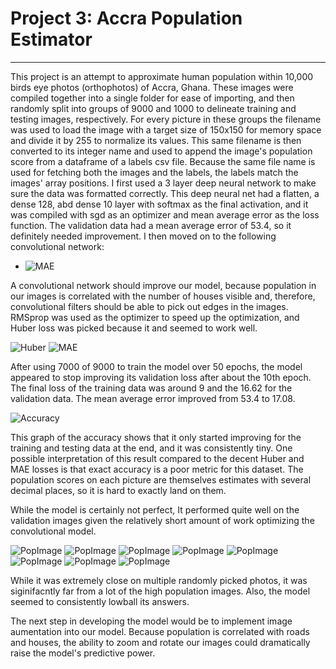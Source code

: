 # Project 3: Accra Population Estimator
---

  This project is an attempt to approximate human population within 10,000 birds eye photos (orthophotos) of Accra, Ghana. These images were compiled together into a single folder for ease of importing, and then randomly split into groups of 9000 and 1000 to delineate training and testing images, respectively. For every picture in these groups the filename was used to load the image with a target size of 150x150 for memory space and divide it by 255 to normalize its values. This same filename is then converted to its integer name and used to append the image's population score from a dataframe of a labels csv file. Because the same file name is used for fetching both the images and the labels, the labels match the images' array positions. I first used a 3 layer deep neural network to make sure the data was formatted correctly. This deep neural net had a flatten, a dense 128, abd dense 10 layer with softmax as the final activation, and it was compiled with sgd as an optimizer and mean average error as the loss function. The validation data had a mean average error of 53.4, so it definitely needed improvement. I then moved on to the following convolutional network:

 + ![MAE](/DATA310_Images/25_00.JPG)

  A convolutional network should improve our model, because population in our images is correlated with the number of houses visible and, therefore, convolutional filters should be able to pick out edges in the images. RMSprop was used as the optimizer to speed up the optimization, and Huber loss was picked because it and seemed to work well.

![Huber](/DATA310_Images/25_7.png)
![MAE](/DATA310_Images/25_9.png)

After using 7000 of 9000 to train the model over 50 epochs, the model appeared to stop improving its validation loss after about the 10th epoch. The final loss of the training data was around 9 and the 16.62 for the validation data. The mean average error improved from 53.4 to 17.08. 

![Accuracy](/DATA310_Images/25_8.png)

  This graph of the accuracy shows that it only started improving for the training and testing data at the end, and it was consistently tiny. One possible interpretation of this result compared to the decent Huber and MAE losses is that exact accuracy is a poor metric for this dataset. The population scores on each picture are themselves estimates with several decimal places, so it is hard to exactly land on them. 
  
  While the model is certainly not perfect, It performed quite well on the validation images given the relatively short amount of work optimizing the convolutional model.

![PopImage](/DATA310_Images/25_0.png)
![PopImage](/DATA310_Images/25_1.png)
![PopImage](/DATA310_Images/25_2.png)
![PopImage](/DATA310_Images/25_3.png)
![PopImage](/DATA310_Images/25_4.png)
![PopImage](/DATA310_Images/25_6.png)
![PopImage](/DATA310_Images/25_10.png)
![PopImage](/DATA310_Images/25_11.png)

  While it was extremely close on multiple randomly picked photos, it was siginifacntly far from a lot of the high population images.  Also, the model seemed to consistently lowball its answers. 
  
  The next step in developing the model would be to implement image aumentation into our model. Because population is correlated with roads and houses, the ability to zoom and rotate our images could dramatically raise the model's predictive power.
